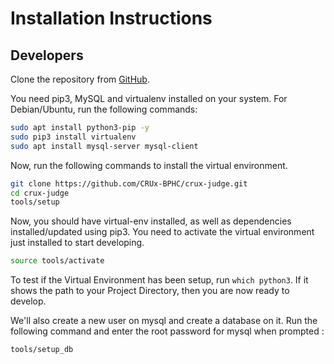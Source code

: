 # Installation Instructions

## Developers

Clone the repository from [GitHub](https://github.com/CRUx-BPHC/crux-judge).

You need pip3, MySQL and virtualenv installed on your system. For Debian/Ubuntu, run the following commands:

```bash
sudo apt install python3-pip -y
sudo pip3 install virtualenv
sudo apt install mysql-server mysql-client
```

Now, run the following commands to install the virtual environment.

```bash
git clone https://github.com/CRUx-BPHC/crux-judge.git
cd crux-judge
tools/setup
```

Now, you should have virtual-env installed, as well as dependencies installed/updated using pip3. You need to activate the virtual environment just installed to start developing.

```bash
source tools/activate
```

To test if the Virtual Environment has been setup, run `which python3`. If it shows the path to your Project Directory, then you are now ready to develop.

We'll also create a new user on mysql and create a database on it. Run the following command and enter the root password for mysql when prompted :
```bash
tools/setup_db
```
